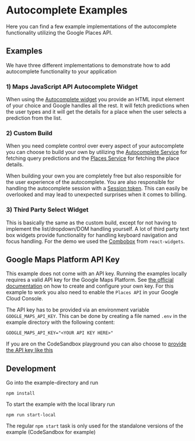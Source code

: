 # Autocomplete Examples

Here you can find a few example implementations of the autocomplete functionality utilizing the Google Places API.

## Examples

We have three different implementations to demonstrate how to add autocomplete functionality to your application

### 1) Maps JavaScript API Autocomplete Widget

When using the [Autocomplete widget][autocomplete-widget] you provide an HTML input element of your choice and Google handles all the rest. It will fetch predictions when the user types and it will get the details for a place when the user selects a prediction from the list.

### 2) Custom Build

When you need complete control over every aspect of your autocomplete you can choose to build your own by utilizing the [Autocomplete Service][autocomplete-service] for fetching query predictions and the [Places Service][place-details] for fetching the place details.

When building your own you are completely free but also responsible for the user experience of the autocomplete. You are also responsible for handling the autocomplete session with a [Session token][session-token]. This can easily be overlooked and may lead to unexpected surprises when it comes to billing.

### 3) Third Party Select Widget

This is basically the same as the custom build, except for not having to implement the list/dropdown/DOM handling yourself. A lot of third party text box widgets provide functionality for handling keyboard navigation and focus handling. For the demo we used the [Combobox][combobox] from `react-widgets`.

## Google Maps Platform API Key

This example does not come with an API key. Running the examples locally requires a valid API key for the Google Maps Platform.
See [the official documentation][get-api-key] on how to create and configure your own key. For this example to work you also need to enable the `Places API` in your Google Cloud Console.

The API key has to be provided via an environment variable `GOOGLE_MAPS_API_KEY`. This can be done by creating a
file named `.env` in the example directory with the following content:

```shell title=".env"
GOOGLE_MAPS_API_KEY="<YOUR API KEY HERE>"
```

If you are on the CodeSandbox playground you can also choose to [provide the API key like this](https://codesandbox.io/docs/learn/environment/secrets)

## Development

Go into the example-directory and run

```shell
npm install
```

To start the example with the local library run

```shell
npm run start-local
```

The regular `npm start` task is only used for the standalone versions of the example (CodeSandbox for example)

[get-api-key]: https://developers.google.com/maps/documentation/javascript/get-api-key
[autocomplete-widget]: https://developers.google.com/maps/documentation/javascript/place-autocomplete#add-autocomplete
[autocomplete-service]: https://developers.google.com/maps/documentation/javascript/reference/places-autocomplete-service#AutocompleteService.getPlacePredictions
[place-details]: https://developers.google.com/maps/documentation/javascript/reference/places-service#PlacesService.getDetails
[session-token]: https://developers.google.com/maps/documentation/javascript/reference/places-autocomplete-service#AutocompleteSessionToken
[combobox]: https://jquense.github.io/react-widgets/docs/Combobox
